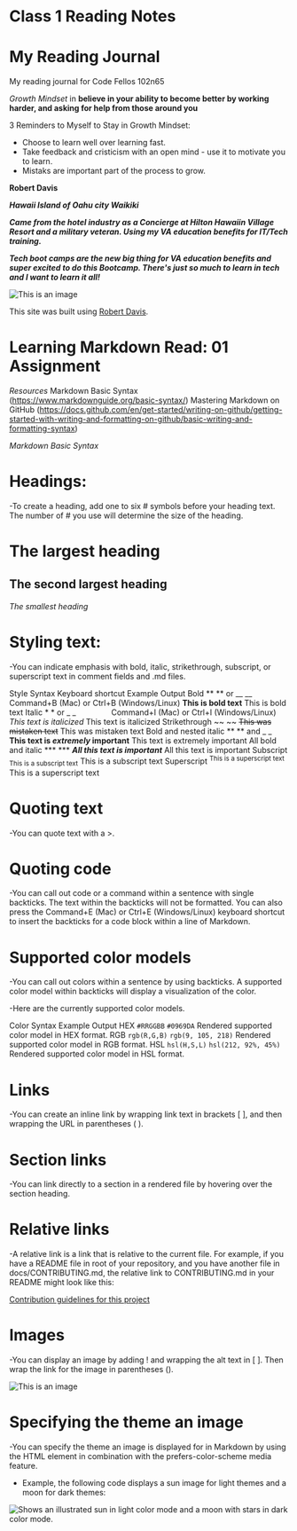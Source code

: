 # Class 1 Reading Notes

# My Reading Journal
My reading journal for Code Fellos 102n65

*Growth Mindset* in **believe in your ability to become better by working harder, and asking for help from those around you**

3 Reminders to Myself to Stay in Growth Mindset:
- Choose to learn well over learning fast.
- Take feedback and cristicism with an open mind - use it to motivate you to learn.
- Mistaks are important part of the process to grow.

**Robert Davis**

***Hawaii Island of Oahu city Waikiki***

***Came from the hotel industry as a Concierge at Hilton Hawaiin Village Resort and a military veteran.  Using my VA education benefits for IT/Tech training.***

***Tech boot camps are the new big thing for VA education benefits and super excited to do this Bootcamp.  There's just so much to learn in tech and I want to learn it all!***

![This is an image](https://encrypted-tbn0.gstatic.com/images?q=tbn:ANd9GcRtWKMqdBZwqPWyGTKAhqgHAlq8FPE_F3ELrw&usqp=CAU)

This site was built using [Robert Davis](https://github.com/RobertDavis-cyber?tab=repositories).

# Learning Markdown Read: 01 Assignment

*Resources*
Markdown Basic Syntax (https://www.markdownguide.org/basic-syntax/)
Mastering Markdown on GitHub (https://docs.github.com/en/get-started/writing-on-github/getting-started-with-writing-and-formatting-on-github/basic-writing-and-formatting-syntax)

*Markdown Basic Syntax*

# Headings:
-To create a heading, add one to six # symbols before your heading text. The number of # you use will determine the size of the heading.

# The largest heading
## The second largest heading
###### The smallest heading

# Styling text:
-You can indicate emphasis with bold, italic, strikethrough, subscript, or superscript text in comment fields and .md files.

Style	Syntax	Keyboard shortcut	Example	Output
Bold	** ** or __ __	Command+B (Mac) or Ctrl+B (Windows/Linux)	**This is bold text**	This is bold text
Italic	* * or _ _     	Command+I (Mac) or Ctrl+I (Windows/Linux)	*This text is italicized*	This text is italicized
Strikethrough	~~ ~~		~~This was mistaken text~~	This was mistaken text
Bold and nested italic	** ** and _ _		**This text is _extremely_ important**	This text is extremely important
All bold and italic	*** ***		***All this text is important***	All this text is important
Subscript	<sub> </sub>		<sub>This is a subscript text</sub>	This is a subscript text
Superscript	<sup> </sup>		<sup>This is a superscript text</sup>	This is a superscript text

# Quoting text
-You can quote text with a >.

# Quoting code
-You can call out code or a command within a sentence with single backticks. The text within the backticks will not be formatted. You can also press the Command+E (Mac) or Ctrl+E (Windows/Linux) keyboard shortcut to insert the backticks for a code block within a line of Markdown.

# Supported color models
-You can call out colors within a sentence by using backticks. A supported color model within backticks will display a visualization of the color.

-Here are the currently supported color models.

Color	Syntax	Example	Output
HEX	`#RRGGBB`	`#0969DA`	Rendered supported color model in HEX format.
RGB	`rgb(R,G,B)`	`rgb(9, 105, 218)`	Rendered supported color model in RGB format.
HSL	`hsl(H,S,L)`	`hsl(212, 92%, 45%)`	Rendered supported color model in HSL format.

# Links
-You can create an inline link by wrapping link text in brackets [ ], and then wrapping the URL in parentheses ( ).

# Section links
-You can link directly to a section in a rendered file by hovering over the section heading.

# Relative links
-A relative link is a link that is relative to the current file. For example, if you have a README file in root of your repository, and you have another file in docs/CONTRIBUTING.md, the relative link to CONTRIBUTING.md in your README might look like this:

[Contribution guidelines for this project](docs/CONTRIBUTING.md)

# Images
-You can display an image by adding ! and wrapping the alt text in [ ]. Then wrap the link for the image in parentheses ().

![This is an image](https://myoctocat.com/assets/images/base-octocat.svg)

# Specifying the theme an image
-You can specify the theme an image is displayed for in Markdown by using the HTML <picture> element in combination with the prefers-color-scheme media feature.
  
- Example, the following code displays a sun image for light themes and a moon for dark themes:

<picture>
  <source media="(prefers-color-scheme: dark)" srcset="https://user-images.githubusercontent.com/25423296/163456776-7f95b81a-f1ed-45f7-b7ab-8fa810d529fa.png">
  <source media="(prefers-color-scheme: light)" srcset="https://user-images.githubusercontent.com/25423296/163456779-a8556205-d0a5-45e2-ac17-42d089e3c3f8.png">
  <img alt="Shows an illustrated sun in light color mode and a moon with stars in dark color mode." src="https://user-images.githubusercontent.com/25423296/163456779-a8556205-d0a5-45e2-ac17-42d089e3c3f8.png">
</picture>
  